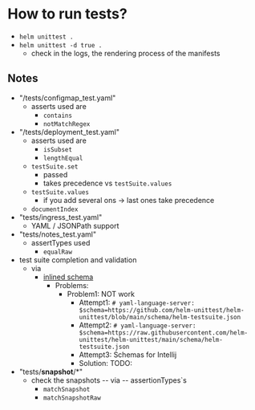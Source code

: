 # How to run tests?
* `helm unittest .`
* `helm unittest -d true .`
  * check in the logs, the rendering process of the manifests

## Notes
* "/tests/configmap_test.yaml"
  * asserts used are
    * `contains`
    * `notMatchRegex`
* "/tests/deployment_test.yaml"
  * asserts used are
    * `isSubset`
    * `lengthEqual`
  * `testSuite.set`
    * passed
    * takes precedence vs `testSuite.values`
  * `testSuite.values`
    * if you add several ons -> last ones take precedence
  * `documentIndex`
* "tests/ingress_test.yaml"
  * YAML / JSONPath support
* "tests/notes_test.yaml"
  * assertTypes used
    * `equalRaw`
* test suite completion and validation
  * via
    * [inlined schema](https://github.com/redhat-developer/yaml-language-server?tab=readme-ov-file#using-inlined-schema)
      * Problems:
        * Problem1: NOT work
          * Attempt1: `# yaml-language-server: $schema=https://github.com/helm-unittest/helm-unittest/blob/main/schema/helm-testsuite.json`
          * Attempt2: `# yaml-language-server: $schema=https://raw.githubusercontent.com/helm-unittest/helm-unittest/main/schema/helm-testsuite.json`
          * Attempt3: Schemas for Intellij
          * Solution: TODO:
* "tests/__snapshot__/*"
  * check the snapshots -- via -- assertionTypes`s
    * `matchSnapshot`
    * `matchSnapshotRaw`